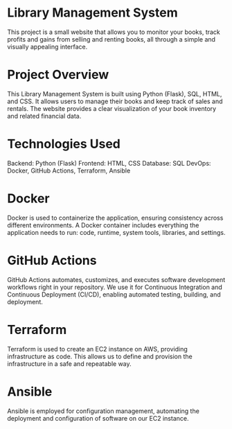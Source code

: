 # Library Management System
This project is a small website that allows you to monitor your books, track profits and gains from selling and renting books, all through a simple and visually appealing interface.

# Project Overview
This Library Management System is built using Python (Flask), SQL, HTML, and CSS. It allows users to manage their books and keep track of sales and rentals. The website provides a clear visualization of your book inventory and related financial data.

# Technologies Used
Backend: Python (Flask)
Frontend: HTML, CSS
Database: SQL
DevOps: Docker, GitHub Actions, Terraform, Ansible

# Docker
Docker is used to containerize the application, ensuring consistency across different environments. A Docker container includes everything the application needs to run: code, runtime, system tools, libraries, and settings.

# GitHub Actions
GitHub Actions automates, customizes, and executes software development workflows right in your repository. We use it for Continuous Integration and Continuous Deployment (CI/CD), enabling automated testing, building, and deployment.

# Terraform
Terraform is used to create an EC2 instance on AWS, providing infrastructure as code. This allows us to define and provision the infrastructure in a safe and repeatable way.

# Ansible
Ansible is employed for configuration management, automating the deployment and configuration of software on our EC2 instance.

